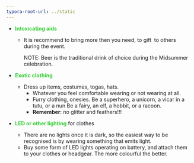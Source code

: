 ```yaml
---
typora-root-url: ../static
---
```


- <span style="color:limegreen;">**Intoxicating aids**</span>

  - It is recommend to bring more then you need, to gift  to others during the event.

    NOTE:</span> Beer is the traditional drink of choice during the Midsummer celebration.



- <span style="color:limegreen;">**Exotic clothing**</span>
  - Dress up items, costumes, togas, hats.
    - Whatever you feel comfortable wearing or not wearing at all.
    - Furry clothing, onesies. Be a superhero, a unicorn, a vicar in a tutu, or a nun Be a fairy, an elf, a hobbit, or a racoon.
    - **Remember**</span>: no glitter and feathers!!!
- <span style="color:limegreen;">**LED or other lighting**</span> for clothes
  - There are no lights once it is dark, so the easiest way to be recognised is by wearing something that emits light.
  - Buy some form of LED lights operating on battery, and attach them to your clothes or headgear.  The more colourful the better.

